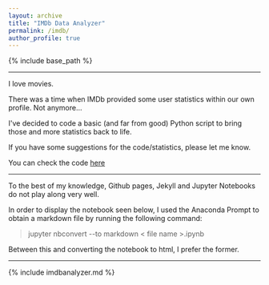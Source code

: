 ```yaml
---
layout: archive
title: "IMDb Data Analyzer"
permalink: /imdb/
author_profile: true
---
```


{% include base_path %}

***

I love movies.

There was a time when IMDb provided some user statistics within our own profile. Not anymore...

I've decided to code a basic (and far from good) Python script to bring those and more statistics back to life.

If you have some suggestions for the code/statistics, please let me know.

You can check the code [here](https://github.com/joelreis/imdb-data-analyzer)

***

To the best of my knowledge, Github pages, Jekyll and Jupyter Notebooks do not play along very well.

In order to display the notebook seen below, I used the Anaconda Prompt to obtain a markdown file by running the following command:

> jupyter nbconvert --to markdown  < file name >.ipynb 

Between this and converting the notebook to html, I prefer the former.

***

{% include imdbanalyzer.md %}



